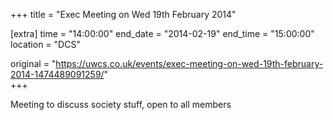 +++
title = "Exec Meeting on Wed 19th February 2014"

[extra]
time = "14:00:00"
end_date = "2014-02-19"
end_time = "15:00:00"
location = "DCS"

original = "https://uwcs.co.uk/events/exec-meeting-on-wed-19th-february-2014-1474489091259/"    
+++

Meeting to discuss society stuff, open to all members

